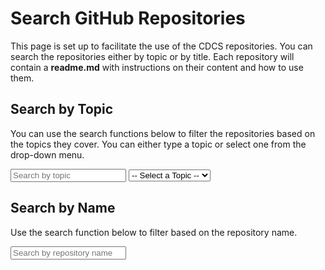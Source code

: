 <html>
<head>
    <title>Repository Search</title>
    <script src="https://cdnjs.cloudflare.com/ajax/libs/lunr.js/2.3.8/lunr.min.js"></script>
</head>
<body>
    <h1>Search GitHub Repositories</h1>
    <p>
    This page is set up to facilitate the use of the CDCS repositories. You can search the repositories either by topic or by title. 
    Each repository will contain a <strong>readme.md</strong> with instructions on their content and how to use them.
    </p>
    <!-- Search by Topic -->
    <h2>Search by Topic</h2>
    <p>
    You can use the search functions below to filter the repositories based on the topics they cover.
    You can either type a topic or select one from the drop-down menu.
    </p>
    <div>
        <input type="text" id="search-topic-input" placeholder="Search by topic">
        <select id="topic-select">
            <option value="">-- Select a Topic --</option>
        </select>
    </div>
    <p>
    </p>
    <p>
    </p>
    <!-- Search by Name -->
    <h2>Search by Name</h2>
    <p>
    Use the search function below to filter based on the repository name.
    </p>
    <div>
        <input type="text" id="search-name-input" placeholder="Search by repository name">
    </div>
    <ul id="repo-list"></ul>
    <script>
        const repos = {{ site.data.repos | jsonify }};
        console.log('Fetched repositories:', repos);
        function createSubstrings(str) {
            const substrings = [];
            for (let i = 0; i < str.length; i++) {
                for (let j = i + 1; j <= str.length; j++) {
                    substrings.push(str.slice(i, j));
                }
            }
            return substrings;
        }
        function createIndex(repos, field) {
            return lunr(function () {
                this.field('name');
                this.field(field);
                repos.forEach(repo => {
                    const fieldSubstrings = createSubstrings(repo[field].join ? repo[field].join(' ') : repo[field]);
                    this.add({
                        'name': repo.name,
                        [field]: fieldSubstrings.join(' '),
                        'id': repo.name
                    });
                });
            });
        }
        function populateTopicSelect(repos) {
            const topicSelect = document.getElementById('topic-select');
            const uniqueTopics = new Set();
            // Collect unique topics
            repos.forEach(repo => {
                repo.topics.forEach(topic => uniqueTopics.add(topic));
            });
            // Convert Set to array and sort alphabetically
            const sortedTopics = Array.from(uniqueTopics).sort();
            // Debug: log sorted topics
            console.log('Sorted topics:', sortedTopics);
            // Clear previous options
            topicSelect.innerHTML = '<option value="">-- Select a Topic --</option>';
            // Add sorted topics to the dropdown
            sortedTopics.forEach(topic => {
                const option = document.createElement('option');
                option.value = topic;
                option.textContent = topic;
                topicSelect.appendChild(option);
            });
        }
        function searchRepos(query, index, repos) {
            const results = index.search(`*${query}*`);
            const repoList = document.getElementById('repo-list');
            repoList.innerHTML = '';
            results.forEach(result => {
                const repo = repos.find(r => r.name === result.ref);
                if (repo) {
                    const li = document.createElement('li');
                    li.innerHTML = `<a href="${repo.url}">${repo.name}</a>`;
                    repoList.appendChild(li);
                }
            });
            if (results.length === 0) {
                repoList.innerHTML = '<li>No results found</li>';
            }
        }
        function initialize() {
            if (repos) {
                const topicIndex = createIndex(repos, 'topics');
                const nameIndex = createIndex(repos, 'name');
                populateTopicSelect(repos);  // Populate the dropdown with sorted topics
                document.getElementById('search-topic-input').addEventListener('input', function () {
                    const query = this.value;
                    searchRepos(query, topicIndex, repos);
                });
                document.getElementById('topic-select').addEventListener('change', function () {
                    const query = this.value;
                    searchRepos(query, topicIndex, repos);
                });
                document.getElementById('search-name-input').addEventListener('input', function () {
                    const query = this.value;
                    searchRepos(query, nameIndex, repos);
                });
            }
        }
        initialize();
    </script>
</body>
</html>
